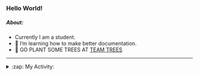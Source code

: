 ### Hello World!

##### About:
- Currently I am a student.
- 🌱 I’m learning how to make better documentation.
- 🌱 GO PLANT SOME TREES AT [TEAM TREES](https://teamtrees.org/)

---
<details>
  <summary>:zap: My Activity:</summary>
  
<!--START_SECTION:waka-->
![Code Time](http://img.shields.io/badge/Code%20Time-1%2C223%20hrs%203%20mins-blue)

**I'm a Night 🦉** 

```text
🌞 Morning                1978 commits        ███░░░░░░░░░░░░░░░░░░░░░░   10.25 % 
🌆 Daytime                6511 commits        ████████░░░░░░░░░░░░░░░░░   33.74 % 
🌃 Evening                5547 commits        ███████░░░░░░░░░░░░░░░░░░   28.75 % 
🌙 Night                  5261 commits        ███████░░░░░░░░░░░░░░░░░░   27.26 % 
```
📅 **I'm Most Productive on Wednesday** 

```text
Monday                   2685 commits        ███░░░░░░░░░░░░░░░░░░░░░░   13.91 % 
Tuesday                  2650 commits        ███░░░░░░░░░░░░░░░░░░░░░░   13.73 % 
Wednesday                4533 commits        ██████░░░░░░░░░░░░░░░░░░░   23.49 % 
Thursday                 2533 commits        ███░░░░░░░░░░░░░░░░░░░░░░   13.13 % 
Friday                   2045 commits        ███░░░░░░░░░░░░░░░░░░░░░░   10.60 % 
Saturday                 1661 commits        ██░░░░░░░░░░░░░░░░░░░░░░░   08.61 % 
Sunday                   3190 commits        ████░░░░░░░░░░░░░░░░░░░░░   16.53 % 
```


📊 **This Week I Spent My Time On** 

```text
🔥 Editors: 
IntelliJ                 4 hrs 24 mins       █████████████████████████   100.00 % 

🐱‍💻 Projects: 
rest-api-example         2 hrs 6 mins        ████████████░░░░░░░░░░░░░   47.79 % 
SpringBootClass1         58 mins             ██████░░░░░░░░░░░░░░░░░░░   22.14 % 
movie                    42 mins             ████░░░░░░░░░░░░░░░░░░░░░   16.21 % 
employee-app             26 mins             ███░░░░░░░░░░░░░░░░░░░░░░   10.12 % 
Unknown Project          9 mins              █░░░░░░░░░░░░░░░░░░░░░░░░   03.74 % 
```


 Last Updated on 09/10/2023 11:12:15 UTC
<!--END_SECTION:waka-->
</details>
